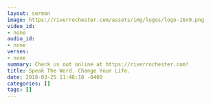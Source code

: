 ```yaml
---
layout: sermon
image: https://riverrochester.com/assets/img/logos/logo-16x9.png
video_id:
- none
audio_id:
- none
verses:
- none
summary: Check us out online at https://riverrochester.com!
title: Speak The Word. Change Your Life.
date: 2018-03-25 11:48:18 -0400
categories: []
tags: []
---
```

